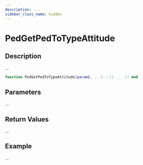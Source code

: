 ```yaml
---
description: ...
sidebar_class_name: hidden
---
```


# PedGetPedToTypeAttitude

## Description

...

```lua
function PedGetPedToTypeAttitude(param1, ...) --[[ ... ]] end
```

## Parameters

...

## Return Values

...

## Example

...

